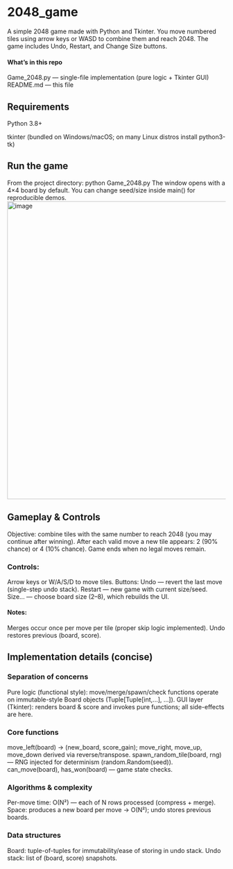 # 2048_game
A simple 2048 game made with Python and Tkinter. You move numbered tiles using arrow keys or WASD to combine them and reach 2048. The game includes Undo, Restart, and Change Size buttons.

 #### What’s in this repo

 Game_2048.py — single-file implementation (pure logic + Tkinter GUI)
 README.md — this file

## Requirements
 Python 3.8+
 
 tkinter (bundled on Windows/macOS; on many Linux distros install python3-tk)

## Run the game
 From the project directory:
 python Game_2048.py
 The window opens with a 4×4 board by default. You can change seed/size inside main() for reproducible demos.
 <img width="623" height="686" alt="image" src="https://github.com/user-attachments/assets/c77c9a17-01c7-41d6-94d6-66055e506604" />


## Gameplay & Controls

Objective: combine tiles with the same number to reach 2048 (you may continue after winning).
After each valid move a new tile appears: 2 (90% chance) or 4 (10% chance).
Game ends when no legal moves remain.
### Controls:
 Arrow keys or W/A/S/D to move tiles. 
 Buttons: 
 Undo — revert the last move (single-step undo stack). 
 Restart — new game with current size/seed. 
 Size... — choose board size (2–8), which rebuilds the UI. 
 #### Notes: 
 Merges occur once per move per tile (proper skip logic implemented).
 Undo restores previous (board, score). 

## Implementation details (concise)
### Separation of concerns
Pure logic (functional style): move/merge/spawn/check functions operate on immutable-style Board objects (Tuple[Tuple[int,...], ...]).
GUI layer (Tkinter): renders board & score and invokes pure functions; all side-effects are here.
### Core functions
move_left(board) -> (new_board, score_gain); move_right, move_up, move_down derived via reverse/transpose.
spawn_random_tile(board, rng) — RNG injected for determinism (random.Random(seed)).
can_move(board), has_won(board) — game state checks.
### Algorithms & complexity
Per-move time: O(N²) — each of N rows processed (compress + merge).
Space: produces a new board per move → O(N²); undo stores previous boards.
### Data structures
Board: tuple-of-tuples for immutability/ease of storing in undo stack.
Undo stack: list of (board, score) snapshots.
